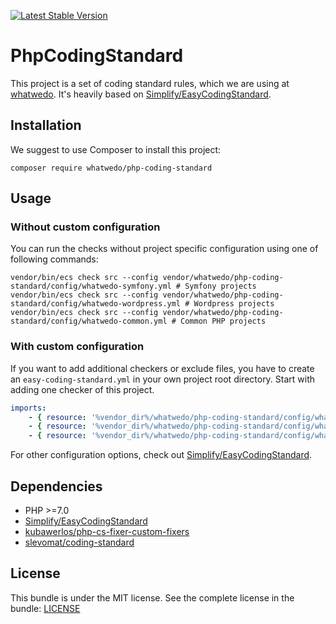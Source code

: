 [![Latest Stable Version](https://poser.pugx.org/whatwedo/php-coding-standard/v/stable)](https://packagist.org/packages/whatwedo/php-coding-standard)

# PhpCodingStandard

This project is a set of coding standard rules, which we are using at [whatwedo](https://whatwedo.ch). It's heavily based on [Simplify/EasyCodingStandard](https://github.com/Symplify/EasyCodingStandard).

## Installation

We suggest to use Composer to install this project:

```
composer require whatwedo/php-coding-standard
```


## Usage

### Without custom configuration

You can run the checks without project specific configuration using one of following commands:

```
vendor/bin/ecs check src --config vendor/whatwedo/php-coding-standard/config/whatwedo-symfony.yml # Symfony projects
vendor/bin/ecs check src --config vendor/whatwedo/php-coding-standard/config/whatwedo-wordpress.yml # Wordpress projects
vendor/bin/ecs check src --config vendor/whatwedo/php-coding-standard/config/whatwedo-common.yml # Common PHP projects
```


### With custom configuration

If you want to add additional checkers or exclude files, you have to create an `easy-coding-standard.yml` in your own project root directory. Start with adding one checker of this project. 

```yaml
imports:
    - { resource: '%vendor_dir%/whatwedo/php-coding-standard/config/whatwedo-symfony.yml' } # Symfony projects only
    - { resource: '%vendor_dir%/whatwedo/php-coding-standard/config/whatwedo-wordpress.ym' } # Wordpress projects only
    - { resource: '%vendor_dir%/whatwedo/php-coding-standard/config/whatwedo-common.ym' } # Common projects only
```

For other configuration options, check out [Simplify/EasyCodingStandard](https://github.com/Symplify/EasyCodingStandard).


## Dependencies

* PHP >=7.0
* [Simplify/EasyCodingStandard](https://github.com/Symplify/EasyCodingStandard)
* [kubawerlos/php-cs-fixer-custom-fixers](https://github.com/kubawerlos/php-cs-fixer-custom-fixers)
* [slevomat/coding-standard](https://github.com/slevomat/coding-standard)


## License

This bundle is under the MIT license. See the complete license in the bundle: [LICENSE](LICENSE)
